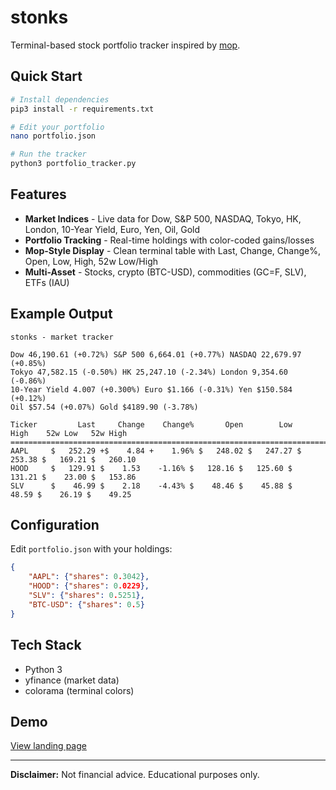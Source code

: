 # stonks

Terminal-based stock portfolio tracker inspired by [mop](https://github.com/mop-tracker/mop).

## Quick Start

```bash
# Install dependencies
pip3 install -r requirements.txt

# Edit your portfolio
nano portfolio.json

# Run the tracker
python3 portfolio_tracker.py
```

## Features

- **Market Indices** - Live data for Dow, S&P 500, NASDAQ, Tokyo, HK, London, 10-Year Yield, Euro, Yen, Oil, Gold
- **Portfolio Tracking** - Real-time holdings with color-coded gains/losses
- **Mop-Style Display** - Clean terminal table with Last, Change, Change%, Open, Low, High, 52w Low/High
- **Multi-Asset** - Stocks, crypto (BTC-USD), commodities (GC=F, SLV), ETFs (IAU)

## Example Output

```
stonks - market tracker

Dow 46,190.61 (+0.72%) S&P 500 6,664.01 (+0.77%) NASDAQ 22,679.97 (+0.85%)
Tokyo 47,582.15 (-0.50%) HK 25,247.10 (-2.34%) London 9,354.60 (-0.86%)
10-Year Yield 4.007 (+0.300%) Euro $1.166 (-0.31%) Yen $150.584 (+0.12%)
Oil $57.54 (+0.07%) Gold $4189.90 (-3.78%)

Ticker         Last     Change    Change%       Open        Low       High    52w Low   52w High
================================================================================================
AAPL     $   252.29 +$    4.84 +    1.96% $   248.02 $   247.27 $   253.38 $   169.21 $   260.10
HOOD     $   129.91 $    1.53    -1.16% $   128.16 $   125.60 $   131.21 $    23.00 $   153.86
SLV      $    46.99 $    2.18    -4.43% $    48.46 $    45.88 $    48.59 $    26.19 $    49.25
```

## Configuration

Edit `portfolio.json` with your holdings:

```json
{
    "AAPL": {"shares": 0.3042},
    "HOOD": {"shares": 0.0229},
    "SLV": {"shares": 0.5251},
    "BTC-USD": {"shares": 0.5}
}
```

## Tech Stack

- Python 3
- yfinance (market data)
- colorama (terminal colors)

## Demo

[View landing page](https://nulljosh.github.io/stonks)

---

**Disclaimer:** Not financial advice. Educational purposes only.
